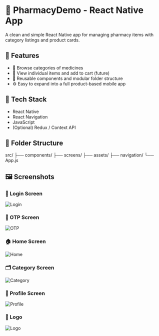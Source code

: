 # 💊 PharmacyDemo - React Native App

A clean and simple React Native app for managing pharmacy items with category listings and product cards.

## 🚀 Features

- 📂 Browse categories of medicines
- 🛒 View individual items and add to cart (future)
- 🔄 Reusable components and modular folder structure
- ⚙️ Easy to expand into a full product-based mobile app

## 🔧 Tech Stack

- React Native
- React Navigation
- JavaScript
- (Optional) Redux / Context API

## 📂 Folder Structure

src/
├── components/
├── screens/
├── assets/
├── navigation/
└── App.js

## 🖼️ Screenshots

### 🔐 Login Screen  
![Login](./src/Assets/ScreenShots/Login.png)

### 🔑 OTP Screen  
![OTP](./src/Assets/ScreenShots/Otp.png)

### 🏠 Home Screen  
![Home](./src/Assets/ScreenShots/Home.png)

### 🗂️ Category Screen  
![Category](./src/Assets/ScreenShots/Category.png)

### 👤 Profile Screen  
![Profile](./src/Assets/ScreenShots/Profile.png)

### 🧠 Logo  
![Logo](./src/Assets/ScreenShots/Logo.png)
